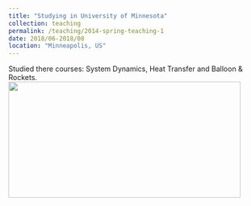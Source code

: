```yaml
---
title: "Studying in University of Minnesota"
collection: teaching
permalink: /teaching/2014-spring-teaching-1
date: 2018/06-2018/08
location: "Minneapolis, US"
---
```


Studied there courses: System Dynamics, Heat Transfer and Balloon & Rockets. 
 <img src='https://jingyu198.github.io/jingyu.github.io/images/img1.png' style='width: 460px; height: 230px;'>  

